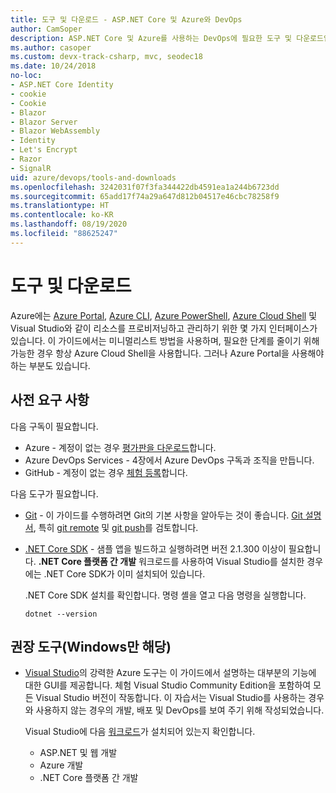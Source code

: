 ```yaml
---
title: 도구 및 다운로드 - ASP.NET Core 및 Azure와 DevOps
author: CamSoper
description: ASP.NET Core 및 Azure를 사용하는 DevOps에 필요한 도구 및 다운로드입니다.
ms.author: casoper
ms.custom: devx-track-csharp, mvc, seodec18
ms.date: 10/24/2018
no-loc:
- ASP.NET Core Identity
- cookie
- Cookie
- Blazor
- Blazor Server
- Blazor WebAssembly
- Identity
- Let's Encrypt
- Razor
- SignalR
uid: azure/devops/tools-and-downloads
ms.openlocfilehash: 3242031f07f3fa344422db4591ea1a244b6723dd
ms.sourcegitcommit: 65add17f74a29a647d812b04517e46cbc78258f9
ms.translationtype: HT
ms.contentlocale: ko-KR
ms.lasthandoff: 08/19/2020
ms.locfileid: "88625247"
---
```

# <a name="tools-and-downloads"></a>도구 및 다운로드

Azure에는 [Azure Portal](https://portal.azure.com), [Azure CLI](/cli/azure/), [Azure PowerShell](/powershell/azure/overview), [Azure Cloud Shell](https://shell.azure.com/bash) 및 Visual Studio와 같이 리소스를 프로비저닝하고 관리하기 위한 몇 가지 인터페이스가 있습니다. 이 가이드에서는 미니멀리스트 방법을 사용하며, 필요한 단계를 줄이기 위해 가능한 경우 항상 Azure Cloud Shell을 사용합니다. 그러나 Azure Portal을 사용해야 하는 부분도 있습니다.

## <a name="prerequisites"></a>사전 요구 사항

다음 구독이 필요합니다.

* Azure - 계정이 없는 경우 [평가판을 다운로드](https://azure.microsoft.com/free/dotnet/)합니다.
* Azure DevOps Services - 4장에서 Azure DevOps 구독과 조직을 만듭니다.
* GitHub - 계정이 없는 경우 [체험 등록](https://github.com/join)합니다.

다음 도구가 필요합니다.

* [Git](https://git-scm.com/downloads) - 이 가이드를 수행하려면 Git의 기본 사항을 알아두는 것이 좋습니다. [Git 설명서](https://git-scm.com/doc), 특히 [git remote](https://git-scm.com/docs/git-remote) 및 [git push](https://git-scm.com/docs/git-push)를 검토합니다.
* [.NET Core SDK](https://dotnet.microsoft.com/download/) - 샘플 앱을 빌드하고 실행하려면 버전 2.1.300 이상이 필요합니다. **.NET Core 플랫폼 간 개발** 워크로드를 사용하여 Visual Studio를 설치한 경우에는 .NET Core SDK가 이미 설치되어 있습니다.

    .NET Core SDK 설치를 확인합니다. 명령 셸을 열고 다음 명령을 실행합니다.

    ```dotnetcli
    dotnet --version
    ```

## <a name="recommended-tools-windows-only"></a>권장 도구(Windows만 해당)

* [Visual Studio](https://visualstudio.microsoft.com)의 강력한 Azure 도구는 이 가이드에서 설명하는 대부분의 기능에 대한 GUI를 제공합니다. 체험 Visual Studio Community Edition을 포함하여 모든 Visual Studio 버전이 작동합니다. 이 자습서는 Visual Studio를 사용하는 경우와 사용하지 않는 경우의 개발, 배포 및 DevOps를 보여 주기 위해 작성되었습니다.

  Visual Studio에 다음 [워크로드](/visualstudio/install/modify-visual-studio)가 설치되어 있는지 확인합니다.

  * ASP.NET 및 웹 개발
  * Azure 개발
  * .NET Core 플랫폼 간 개발
